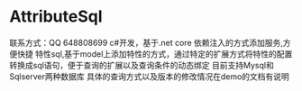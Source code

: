 # AttributeSql
联系方式：QQ 648808699
c#开发，基于.net core 依赖注入的方式添加服务,方便快捷
特性sql,基于model上添加特性的方式，通过特定的扩展方式将特性的配置转换成sql语句，便于查询的扩展以及查询条件的动态绑定
目前支持Mysql和Sqlserver两种数据库
具体的查询方式以及版本的修改情况在demo的文档有说明
